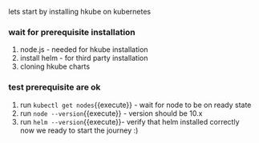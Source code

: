 lets start by installing hkube on kubernetes 

### wait for prerequisite installation 
1. node.js - needed for hkube installation
2. install helm  - for third party installation
3. cloning hkube charts
### test prerequisite are ok 
1. run `kubectl get nodes`{{execute}} - wait for node to be on ready state 
2. run `node --version`{{execute}} - version should be 10.x
3. run `helm --version`{{execute}}- verify that helm installed correctly  
now we ready to start the journey :)


